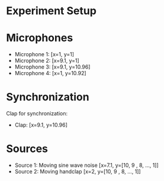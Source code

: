 # Experiment Setup

# Microphones

-  Microphone 1: [x=1, y=1]
-  Microphone 2: [x=9.1, y=1]
-  Microphone 3: [x=9.1, y=10.96]
-  Microphone 4: [x=1, y=10.92]

# Synchronization

Clap for synchronization:

-  Clap: [x=9.1, y=10.96]

# Sources

-  Source 1: Moving sine wave noise [x=7.1, y=[10, 9 , 8, ..., 1]]
-  Source 2: Moving handclap [x=2, y=[10, 9 , 8, ..., 1]]
